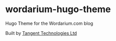 # wordarium-hugo-theme

Hugo Theme for the Wordarium.com blog

Built by [Tangent Technologies Ltd](https://tangenttechnologies.ca)
